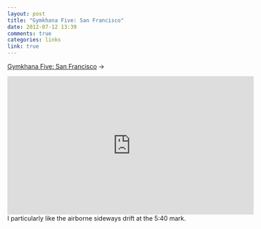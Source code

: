 ```yaml
---
layout: post
title: "Gymkhana Five: San Francisco"
date: 2012-07-12 13:39
comments: true
categories: links
link: true
---
```

[Gymkhana Five: San Francisco](http://youtu.be/LuDN2bCIyus "Gymkhana Five: San Francisco") &rarr;  
<iframe width="560" height="315" src="http://www.youtube.com/embed/LuDN2bCIyus" frameborder="0" allowfullscreen></iframe>  
I particularly like the airborne sideways drift at the 5:40 mark.